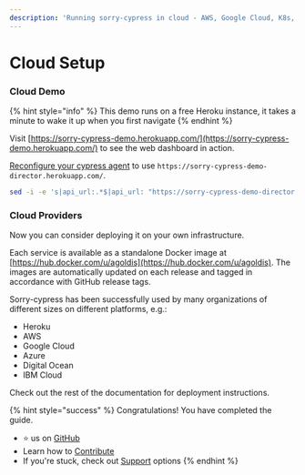 ```yaml
---
description: 'Running sorry-cypress in cloud - AWS, Google Cloud, K8s, Heroku'
---
```


# Cloud Setup

### Cloud Demo

{% hint style="info" %}
This demo runs on a free Heroku instance, it takes a minute to wake it up when you first navigate 
{% endhint %}

Visit [https://sorry-cypress-demo.herokuapp.com/](https://sorry-cypress-demo.herokuapp.com/) to see the web dashboard in action. 

[Reconfigure your cypress agent](../cypress-agent/cli-one-liners.md) to use `https://sorry-cypress-demo-director.herokuapp.com/`.

```bash
sed -i -e 's|api_url:.*$|api_url: "https://sorry-cypress-demo-director.herokuapp.com/"|g' /*/.cache/Cypress/*/Cypress/resources/app/packages/server/config/app.yml
```

### Cloud Providers

Now you can consider deploying it on your own infrastructure. 

Each service is available as a standalone Docker image at [https://hub.docker.com/u/agoldis](https://hub.docker.com/u/agoldis). The images are automatically updated on each release and tagged in accordance with GitHub release tags.

Sorry-cypress has been successfully used by many organizations of different sizes on different platforms, e.g.:

* Heroku
* AWS
* Google Cloud
* Azure
* Digital Ocean
* IBM Cloud

Check out the rest of the documentation for deployment instructions.

{% hint style="success" %}
Congratulations! You have completed the guide. 

* ⭐️ us on [GitHub](https://github.com/sorry-cypress/sorry-cypress)
* Learn how to [Contribute](../contributions.md)
* If you're stuck, check out [Support](../support.md) options
{% endhint %}







